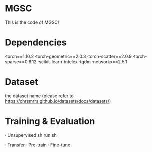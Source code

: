 # MGSC

This is the code of MGSC!

# Dependencies

·torch==1.10.2 <rb>
·torch-geometric==2.0.3
·torch-scatter==2.0.9
·torch-sparse==0.6.12
·scikit-learn-intelex
·tqdm
·networkx==2.5.1

# Dataset 
  the dataset name (please refer to https://chrsmrrs.github.io/datasets/docs/datasets/)
  
# Training & Evaluation

· Unsupervised
  sh run.sh


· Transfer
   · Pre-train
   · Fine-tune
   
